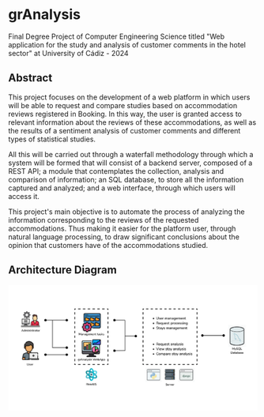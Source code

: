 # grAnalysis
Final Degree Project of Computer Engineering Science titled "Web application for the study and analysis of customer comments in the hotel sector" at University of Cádiz - 2024
## Abstract
This project focuses on the development of a web platform in which users will be able to request and compare studies based on accommodation reviews registered in Booking. In this way, the user is granted access to relevant information about the reviews of these accommodations, as well as the results of a sentiment analysis of customer comments and different types of statistical studies.

All this will be carried out through a waterfall methodology through which a system will be formed that will consist of a backend server, composed of a REST API; a module that contemplates the collection, analysis and comparison of information; an SQL database, to store all the information captured and analyzed; and a web interface, through which users will access it.

This project's main objective is to automate the process of analyzing the information corresponding to the reviews of the requested accommodations. Thus making it easier for the platform user, through natural language processing, to draw significant conclusions about the opinion that customers have of the accommodations studied.

## Architecture Diagram

![Alt text](images/ArchitectureDiagram.png)

